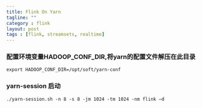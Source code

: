 ```yaml
---
title: Flink On Yarn
tagline: ""
category : flink
layout: post
tags : [flink, streamsets, realtime]
---
```


### 配置环境变量HADOOP_CONF_DIR,将yarn的配置文件解压在此目录

```
export HADOOP_CONF_DIR=/opt/soft/yarn-conf
```
### yarn-session 启动

```
./yarn-session.sh -n 8 -s 8 -jm 1024 -tm 1024 -nm flink –d
```
